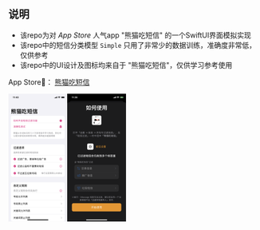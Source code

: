 ## 说明

-   该repo为对 *App Store* 人气app "熊猫吃短信" 的一个SwiftUI界面模拟实现
-   该repo中的短信分类模型 `Simple` 只用了非常少的数据训练，准确度非常低，仅供参考
-   该repo中的UI设计及图标均来自于 "熊猫吃短信"，仅供学习参考使用

App Store🔗： [熊猫吃短信](https://apps.apple.com/cn/app/%E7%86%8A%E7%8C%AB%E5%90%83%E7%9F%AD%E4%BF%A1-%E5%9E%83%E5%9C%BE%E7%9F%AD%E4%BF%A1%E8%BF%87%E6%BB%A4/id1319191852)

<img src="Screenshots/1.PNG" alt="1" style="zoom:25%;" /><img src="Screenshots/2.PNG" alt="2" style="zoom:25%;" />

